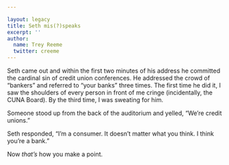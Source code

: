 ```yaml
---

layout: legacy
title: Seth mis(?)speaks
excerpt: ''
author:
  name: Trey Reeme
  twitter: creeme
---
```


<p>Seth came out and within the first two minutes of his address he committed the cardinal sin of credit union conferences.  He addressed the crowd of &#8220;bankers&#8221; and referred to &#8220;your banks&#8221; three times.   The first time he did it, I saw the shoulders of every person in front of me cringe (incidentally, the <span class="caps">CUNA</span> Board).  By the third time, I was sweating for him.</p>


<p>Someone stood up from the back of the auditorium and yelled, &#8220;We&#8217;re credit unions.&#8221;</p>


<p>Seth responded, &#8220;I&#8217;m a consumer. It doesn&#8217;t matter what you think.  I think you&#8217;re a bank.&#8221;</p>


<p>Now <em>that&#8217;s</em> how you make a point.</p>